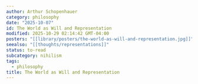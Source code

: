 ```yaml
---
author: Arthur Schopenhauer
category: philosophy
date: "2025-10-07"
id: The World as Will and Representation
modified: 2025-10-29 02:14:42 GMT-04:00
posters: "[[library/posters/the-world-as-will-and-representation.jpg]]"
seealso: "[[thoughts/representations]]"
status: to-read
subcategory: nihilism
tags:
  - philosophy
title: The World as Will and Representation
---
```

